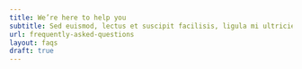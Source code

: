 ```yaml
---
title: We’re here to help you
subtitle: Sed euismod, lectus et suscipit facilisis, ligula mi ultricies purus, ac volutpat ex nunc sit amet est.
url: frequently-asked-questions
layout: faqs
draft: true
---
```

